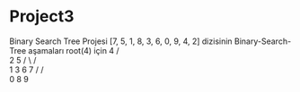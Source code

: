 # Project3
Binary Search Tree Projesi
[7, 5, 1, 8, 3, 6, 0, 9, 4, 2] dizisinin Binary-Search-Tree aşamaları
root(4) için
                4
              /   \
             2      5
            / \    /  \
           1   3  6     7
          /            /  \
         0            8     9
